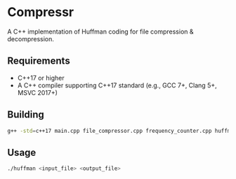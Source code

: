 # Compressr

A C++ implementation of Huffman coding for file compression & decompression.

## Requirements
- C++17 or higher
- A C++ compiler supporting C++17 standard (e.g., GCC 7+, Clang 5+, MSVC 2017+)

## Building
```bash
g++ -std=c++17 main.cpp file_compressor.cpp frequency_counter.cpp huffman_codec.cpp bit_stream.cpp huffman_tree.cpp -o huffman
```

## Usage
```bash
./huffman <input_file> <output_file>
```


